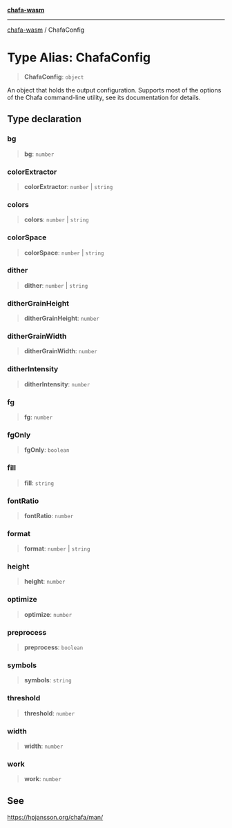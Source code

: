 [**chafa-wasm**](../README.md)

***

[chafa-wasm](../README.md) / ChafaConfig

# Type Alias: ChafaConfig

> **ChafaConfig**: `object`

An object that holds the output configuration.
Supports most of the options of the Chafa command-line utility, see its documentation for details.

## Type declaration

### bg

> **bg**: `number`

### colorExtractor

> **colorExtractor**: `number` \| `string`

### colors

> **colors**: `number` \| `string`

### colorSpace

> **colorSpace**: `number` \| `string`

### dither

> **dither**: `number` \| `string`

### ditherGrainHeight

> **ditherGrainHeight**: `number`

### ditherGrainWidth

> **ditherGrainWidth**: `number`

### ditherIntensity

> **ditherIntensity**: `number`

### fg

> **fg**: `number`

### fgOnly

> **fgOnly**: `boolean`

### fill

> **fill**: `string`

### fontRatio

> **fontRatio**: `number`

### format

> **format**: `number` \| `string`

### height

> **height**: `number`

### optimize

> **optimize**: `number`

### preprocess

> **preprocess**: `boolean`

### symbols

> **symbols**: `string`

### threshold

> **threshold**: `number`

### width

> **width**: `number`

### work

> **work**: `number`

## See

https://hpjansson.org/chafa/man/

